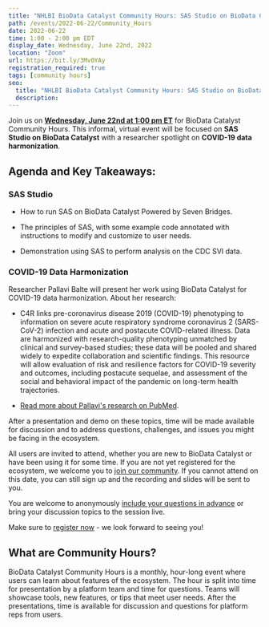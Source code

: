```yaml
---
title: "NHLBI BioData Catalyst Community Hours: SAS Studio on BioData Catalyst and COVID-19 Data Harmonization"
path: /events/2022-06-22/Community_Hours
date: 2022-06-22
time: 1:00 - 2:00 pm EDT
display_date: Wednesday, June 22nd, 2022
location: "Zoom"
url: https://bit.ly/3Mv0YAy
registration_required: true
tags: [community hours]
seo:
  title: "NHLBI BioData Catalyst Community Hours: SAS Studio on BioData Catalyst and COVID-19 Data Harmonization"
  description:
---
```


Join us on **[Wednesday, June 22nd at 1:00 pm ET](https://bit.ly/3Mv0YAy)** for BioData Catalyst Community Hours. This informal, virtual event  will be focused on **SAS Studio on BioData Catalyst** with a researcher spotlight on **COVID-19 data harmonization**.

## Agenda and Key Takeaways:

### SAS Studio

-   How to run SAS on BioData Catalyst Powered by Seven Bridges.

-   The principles of SAS, with some example code annotated with instructions to modify and customize to user needs.

-   Demonstration using SAS to perform analysis on the CDC SVI data.

### COVID-19 Data Harmonization

Researcher Pallavi Balte will present her work using BioData Catalyst for COVID-19 data harmonization. About her research: 

-   C4R links pre-coronavirus disease 2019 (COVID-19) phenotyping to information on severe acute respiratory syndrome coronavirus 2 (SARS-CoV-2) infection and acute and postacute COVID-related illness. Data are harmonized with research-quality phenotyping unmatched by clinical and survey-based studies; these data will be pooled and shared widely to expedite collaboration and scientific findings. This resource will allow evaluation of risk and resilience factors for COVID-19 severity and outcomes, including postacute sequelae, and assessment of the social and behavioral impact of the pandemic on long-term health trajectories.

-   [Read more about Pallavi's research on PubMed](https://pubmed.ncbi.nlm.nih.gov/35279711/).

After a presentation and demo on these topics, time will be made available for discussion and to address questions, challenges, and issues you might be facing in the ecosystem.

All users are invited to attend, whether you are new to BioData Catalyst or have been using it for some time. If you are not yet registered for the ecosystem, we welcome you to [join our community](https://biodatacatalyst.nhlbi.nih.gov/contact/ecosystem). If you cannot attend on this date, you can still sign up and the recording and slides will be sent to you.

You are welcome to anonymously [include your questions in advance](https://forms.gle/JpNWQbLXoxzro5zi9) or bring your discussion topics to the session live.

Make sure to [register now](https://bit.ly/3Mv0YAy) - we look forward to seeing you!

## What are Community Hours?

BioData Catalyst Community Hours is a monthly, hour-long event where users can learn about features of the ecosystem. The hour is split into time for presentation by a platform team and time for questions. Teams will showcase tools, new features, or tips that meet user needs. After the presentations, time is available for discussion and questions for platform reps from users.